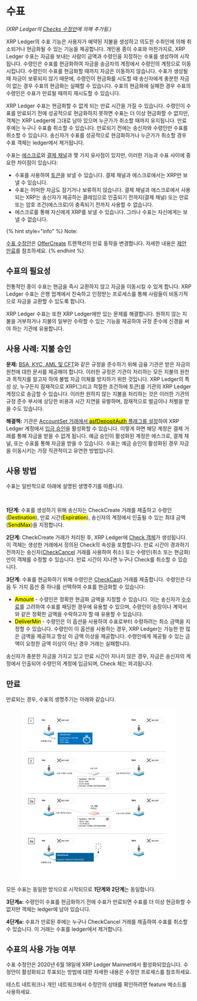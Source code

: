 # 수표

_(XRP Ledger의_ [_Checks 수정안_](../undefined-4/undefined-7/undefined.md#checks)_에 의해 추가됨.)_

XRP Ledger의 수표 기능은 사용자가 예약된 지불을 생성하고 의도한 수취인에 의해 취소되거나 현금화될 수 있는 기능을 제공합니다. 개인용 종이 수표와 마찬가지로, XRP Ledger 수표는 자금을 보내는 사람이 금액과 수령인을 지정하는 수표를 생성하여 시작됩니다. 수령인은 수표를 현금화하여 자금을 송금자의 계정에서 수령인의 계정으로 이동시킵니다. 수령인이 수표를 현금화할 때까지 자금은 이동하지 않습니다. 수표가 생성될 때 자금이 보류되지 않기 때문에, 수령인이 현금화를 시도할 때 송신자에게 충분한 자금이 없는 경우 수표의 현금화는 실패할 수 있습니다. 수표의 현금화에 실패한 경우 수표의 수령인은 수표가 만료될 때까지 재시도할 수 있습니다.

XRP Ledger 수표는 현금화할 수 없게 되는 만료 시간을 가질 수 있습니다. 수령인이 수표를 만료되기 전에 성공적으로 현금화하지 못하면 수표는 더 이상 현금화할 수 없지만, 객체는 XRP Ledger에 그대로 남아 있으며 누군가가 취소할 때까지 유지됩니다. 만료 후에는 누구나 수표를 취소할 수 있습니다. 만료되기 전에는 송신자와 수령인만 수표를 취소할 수 있습니다. 송신자가 수표를 성공적으로 현금화하거나 누군가가 취소할 경우 수표 객체는 ledger에서 제거됩니다.

수표는 [에스크로](undefined-2.md)와 [결제 채널](undefined-4.md)과 몇 가지 유사점이 있지만, 이러한 기능과 수표 사이에 중요한 차이점이 있습니다:

* 수표를 사용하여 [토큰](../undefined-3/)을 보낼 수 있습니다. 결제 채널과 에스크로에서는 XRP만 보낼 수 있습니다.
* 수표는 어떠한 자금도 잠기거나 보류하지 않습니다. 결제 채널과 에스크로에서 사용되는 XRP는 송신자가 제공하는 클레임으로 인출되기 전까지(결제 채널) 또는 만료 또는 암호 조건(에스크로)이 충족되기 전까지 사용할 수 없습니다.
* 에스크로를 통해 자신에게 XRP를 보낼 수 있습니다. 그러나 수표는 자신에게는 보낼 수 없습니다.

{% hint style="info" %}
Note:&#x20;

[수표 수정안](../undefined-4/undefined-7/undefined.md)은 [OfferCreate](../../references/xrp-ledger/undefined-1/undefined-1/offercreate.md) 트랜잭션의 만료 동작을 변경합니다. 자세한 내용은 [제안 만료](../dex/undefined.md#undefined-6)를 참조하세요.
{% endhint %}

## 수표의 필요성

전통적인 종이 수표는 현금을 즉시 교환하지 않고 자금을 이동시킬 수 있게 합니다. XRP Ledger 수표는 은행 업계에서 친숙하고 인정받는 프로세스를 통해 사람들이 비동기적으로 자금을 교환할 수 있도록 합니다.

XRP Ledger 수표는 또한 XRP Ledger에만 있는 문제를 해결합니다. 원하지 않는 지불을 거부하거나 지불의 일부만 수락할 수 있는 기능을 제공하여 규정 준수에 신경을 써야 하는 기관에 유용합니다.

## 사용 사례: 지불 승인

**문제:** [BSA, KYC, AML 및 CFT](../../tutorials/xrp-ledger/undefined.md)와 같은 규정을 준수하기 위해 금융 기관은 받은 자금의 원천에 대한 문서를 제공해야 합니다. 이러한 규정은 기관이 처리하는 모든 지불의 원천과 목적지를 알고자 하여 불법 자금 이체를 방지하기 위한 것입니다. XRP Ledger의 특성 상, 누구든지 잠재적으로 XRP(그리고 적절한 조건하에 토큰)를 기관의 XRP Ledger 계정으로 송금할 수 있습니다. 이러한 원하지 않는 지불을 처리하는 것은 이러한 기관의 규정 준수 부서에 상당한 비용과 시간 지연을 유발하며, 잠재적으로 벌금이나 처벌을 받을 수도 있습니다.

**해결책:** 기관은 [AccountSet 거래에서 <mark style="background-color:yellow;">asfDepositAuth</mark> 플래그를 설정](../../references/xrp-ledger/undefined-1/undefined-1/accountset.md)하여 XRP Ledger 계정에서 [입금 승인](../undefined-1/undefined/undefined-3.md)을 활성화할 수 있습니다. 이렇게 하면 해당 계정은 결제 거래를 통해 자금을 받을 수 없게 됩니다. 예금 승인이 활성화된 계정은 에스크로, 결제 채널, 또는 수표를 통해 자금을 받을 수 있습니다. 수표는 예금 승인이 활성화된 경우 자금을 이동시키는 가장 직관적이고 유연한 방법입니다.

## 사용 방법

수표는 일반적으로 아래에 설명된 생명주기를 따릅니다.

<figure><img src="https://xrpl.org/img/checks-happy-path.png" alt=""><figcaption></figcaption></figure>

**1단계:** 수표를 생성하기 위해 송신자는 CheckCreate 거래를 제출하고 수령인(<mark style="background-color:yellow;">Destination</mark>), 만료 시간(<mark style="background-color:yellow;">Expiration</mark>), 송신자의 계정에서 인출될 수 있는 최대 금액(<mark style="background-color:yellow;">SendMax</mark>)을 지정합니다.

**2단계:** CheckCreate 거래가 처리된 후, XRP Ledger에 [Check 객체](../../references/xrp-ledger/ledger/ledger-1/check.md)가 생성됩니다. 이 객체는 생성한 거래에서 정의된 Check의 속성을 포함합니다. 만료 시간이 경과하기 전까지는 송신자([CheckCancel](../../references/xrp-ledger/undefined-1/undefined-1/checkcancel.md) 거래를 사용하여 취소) 또는 수령인(취소 또는 현금화)만이 객체를 수정할 수 있습니다. 만료 시간이 지나면 누구나 Check를 취소할 수 있습니다.

**3단계:** 수표를 현금화하기 위해 수령인은 [CheckCash](../../references/xrp-ledger/undefined-1/undefined-1/checkcash.md) 거래를 제출합니다. 수령인은 다음 두 가지 옵션 중 하나를 선택하여 수표를 현금화할 수 있습니다:

* <mark style="background-color:yellow;">Amount</mark> - 수령인은 정확한 현금화 금액을 지정할 수 있습니다. 이는 송신자가 [수수료](../undefined-1/undefined-1.md)를 고려하여 수표를 패딩한 경우에 유용할 수 있으며, 수령인이 송장이나 계약서와 같은 정확한 금액을 수락하고자 할 때 유용할 수 있습니다.
* <mark style="background-color:yellow;">DeliverMin</mark> - 수령인은 이 옵션을 사용하여 수표로부터 수령하려는 최소 금액을 지정할 수 있습니다. 수령인이 이 옵션을 사용하는 경우, XRP Ledger는 가능한 한 많은 금액을 제공하고 항상 이 금액 이상을 제공합니다. 수령인에게 제공될 수 있는 금액이 요청한 금액 이상이 아닌 경우 거래는 실패합니다.

송신자가 충분한 자금을 가지고 있고 만료 시간이 지나지 않은 경우, 자금은 송신자의 계정에서 인출되어 수령인의 계정에 입금되며, Check 체는 파괴됩니다.

## 만료

만료되는 경우, 수표의 생명주기는 아래와 같습니다.

<figure><img src="../../.gitbook/assets/Checks_1.png" alt=""><figcaption></figcaption></figure>

모든 수표는 동일한 방식으로 시작되므로 **1단계와 2단계**는 동일합니다.

**3단계a:** 수령인이 수표를 현금화하기 전에 수표가 만료되면 수표를 더 이상 현금화할 수 없지만 객체는 ledger에 남아 있습니다.

**4단계a:** 수표가 만료된 후에는 누구나 CheckCancel 거래를 제출하여 수표를 취소할 수 있습니다. 이 거래는 수표를 ledger에서 제거합니다.

## 수표의 사용 가능 여부

수표 수정안은 2020년 6월 18일에 XRP Ledger Mainnet에서 활성화되었습니다. 수정안이 활성화되고 투표되는 방법에 대한 자세한 내용은 수정안 프로세스를 참조하세요.

테스트 네트워크나 개인 네트워크에서 수정안의 상태를 확인하려면 feature 메소드를 사용하세요.

&#x20;
